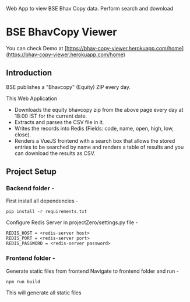Web App to view BSE Bhav Copy data.
Perform search and download

# BSE BhavCopy Viewer
You can check Demo at [https://bhav-copy-viewer.herokuapp.com/home](https://bhav-copy-viewer.herokuapp.com/home) 
## Introduction
BSE publishes a "Bhavcopy" (Equity) ZIP every day.

This Web Application

- Downloads the equity bhavcopy zip from the above page every day at 18:00 IST for the current date.
- Extracts and parses the CSV file in it.
- Writes the records into Redis (Fields: code, name, open, high, low, close).
- Renders a VueJS frontend with a search box that allows the stored entries to be searched by name and renders a 
  table of results and you can download the results as CSV.
  
## Project Setup


### Backend folder - 
First install all dependencies -

```
pip install -r requirements.txt
```

Configure Redis Server in projectZero/settings.py file - 
```
REDIS_HOST = <redis-server host>
REDIS_PORT = <redis-server port>
REDIS_PASSWORD = <redis-server password>
```


### Frontend folder -
Generate static files from frontend
Navigate to frontend folder and run - 

```
npm run build
```
This will generate all static files



